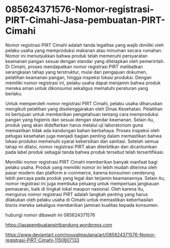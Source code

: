 # 085624371576-Nomor-registrasi-PIRT-Cimahi-Jasa-pembuatan-PIRT-Cimahi

Nomor registrasi PIRT Cimahi adalah tanda legalitas yang wajib dimiliki oleh pelaku usaha yang memproduksi makanan atau minuman secara rumahan. Nomor ini menunjukkan bahwa produk telah memenuhi persyaratan keamanan pangan sesuai dengan standar yang ditetapkan oleh pemerintah. Di Cimahi, proses mendapatkan nomor registrasi PIRT melibatkan serangkaian tahap yang terstruktur, mulai dari pengajuan dokumen, pelatihan keamanan pangan, hingga inspeksi lokasi produksi. Dengan memiliki nomor registrasi ini, pelaku usaha dapat menjamin bahwa produk mereka aman untuk dikonsumsi sekaligus mematuhi peraturan yang berlaku.

Untuk memperoleh nomor registrasi PIRT Cimahi, pelaku usaha diharuskan mengikuti pelatihan yang diselenggarakan oleh Dinas Kesehatan. Pelatihan ini bertujuan untuk memberikan pengetahuan tentang cara memproduksi pangan yang higienis dan sesuai dengan standar keamanan. Selain itu, produk yang akan didaftarkan harus melalui uji laboratorium guna memastikan tidak ada kandungan bahan berbahaya. Proses inspeksi oleh petugas kesehatan juga menjadi bagian penting dalam memastikan bahwa lokasi produksi memenuhi syarat kebersihan dan sanitasi. Setelah semua tahap ini dilalui, nomor registrasi PIRT akan diterbitkan dan dicantumkan pada label produk sebagai tanda bahwa produk tersebut telah tersertifikasi.

Memiliki nomor registrasi PIRT Cimahi memberikan banyak manfaat bagi pelaku usaha. Produk yang memiliki nomor ini lebih mudah diterima oleh pasar modern dan platform e-commerce, karena konsumen cenderung lebih percaya pada produk yang legal dan terjamin keamanannya. Selain itu, nomor registrasi ini juga membuka peluang untuk memperluas jangkauan pemasaran, baik di tingkat lokal maupun nasional. Oleh karena itu, mengurus nomor registrasi PIRT adalah langkah penting yang harus dilakukan oleh pelaku usaha di Cimahi untuk memastikan keberhasilan bisnis mereka sekaligus memberikan jaminan kualitas kepada konsumen.

hubungi nomor dibawah ini
085624371576

https://jasapembuatanpirtbandung.wordpress.com

https://www.deviantart.com/nouvalmaulana/art/085624371576-Nomor-registrasi-PIRT-Cimahi-1150607133
